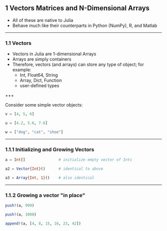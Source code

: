 ## 1 Vectors Matrices and N-Dimensional Arrays
- All of these are native to Julia
- Behave much like their counterparts in Python (NumPy), R, and Matlab

---
### 1.1 Vectors
- Vectors in Julia are 1-dimensional Arrays
- Arrays are simply containers
- Therefore, vectors (and arrays) can store any type of object; for example:
    * Int, Float64, String
    * Array, Dict, Function
    * user-defined types

+++

Consider some simple vector objects:
```Julia
v = [4, 5, 6]

u = [4.2, 5.6, 7.6]

w = ["dog", "cat", "shoe"]
```

---

### 1.1.1 Initializing and Growing Vectors
```Julia
a = Int[]               # initialize empty vector of Ints

a2 = Vector{Int}()      # identical to above

a3 = Array{Int, 1}()    # also identical
```

---

### 1.1.2 Growing a vector "in place"
```julia
push!(a, 999)

push!(a, 1000)

append!(a, [4, 8, 15, 16, 23, 42])
```

